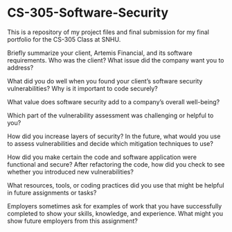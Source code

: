 # CS-305-Software-Security
This is a repository of my project files and final submission for my final portfolio for the CS-305 Class at SNHU.

Briefly summarize your client, Artemis Financial, and its software requirements. Who was the client? What issue did the company want you to address?


What did you do well when you found your client’s software security vulnerabilities? Why is it important to code securely? 


What value does software security add to a company’s overall well-being?


Which part of the vulnerability assessment was challenging or helpful to you?


How did you increase layers of security? In the future, what would you use to assess vulnerabilities and decide which mitigation techniques to use?


How did you make certain the code and software application were functional and secure? After refactoring the code, how did you check to see whether you introduced new vulnerabilities?


What resources, tools, or coding practices did you use that might be helpful in future assignments or tasks?


Employers sometimes ask for examples of work that you have successfully completed to show your skills, knowledge, and experience. What might you show future employers from this assignment?
